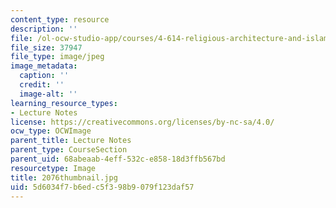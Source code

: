 ```yaml
---
content_type: resource
description: ''
file: /ol-ocw-studio-app/courses/4-614-religious-architecture-and-islamic-cultures-fall-2002/5d6034f7b6edc5f398b9079f123daf57_2076thumbnail.jpg
file_size: 37947
file_type: image/jpeg
image_metadata:
  caption: ''
  credit: ''
  image-alt: ''
learning_resource_types:
- Lecture Notes
license: https://creativecommons.org/licenses/by-nc-sa/4.0/
ocw_type: OCWImage
parent_title: Lecture Notes
parent_type: CourseSection
parent_uid: 68abeaab-4eff-532c-e858-18d3ffb567bd
resourcetype: Image
title: 2076thumbnail.jpg
uid: 5d6034f7-b6ed-c5f3-98b9-079f123daf57
---
```

